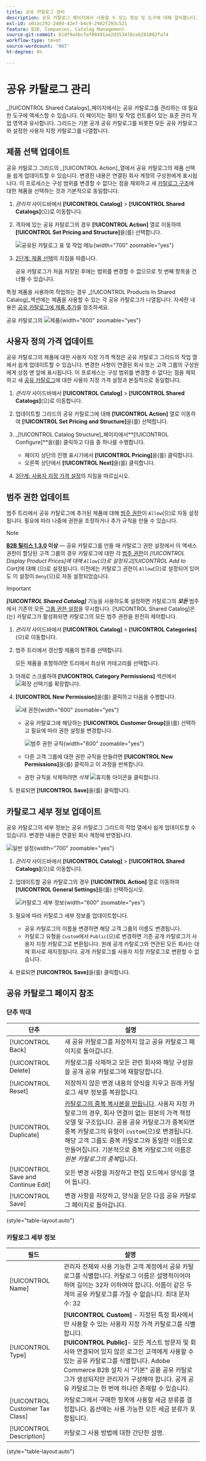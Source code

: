 ```yaml
---
title: 공유 카탈로그 관리
description: 공유 카탈로그 페이지에서 사용할 수 있는 정보 및 도구에 대해 알아봅니다.
exl-id: a01ac292-240d-42e7-b4c9-2982f293c521
feature: B2B, Companies, Catalog Management
source-git-commit: 61df9a4bcfaf09491ae2d353478ceb281082fa74
workflow-type: tm+mt
source-wordcount: '967'
ht-degree: 0%

---
```


# 공유 카탈로그 관리

_[!UICONTROL Shared Catalogs]_페이지에서는 공유 카탈로그를 관리하는 데 필요한 도구에 액세스할 수 있습니다. 이 페이지는 필터 및 작업 컨트롤이 있는 표준 관리 작업 영역과 유사합니다. 그리드는 기본 공개 공유 카탈로그를 비롯한 모든 공유 카탈로그와 설정한 사용자 지정 카탈로그를 나열합니다.

## 제품 선택 업데이트

공유 카탈로그 그리드의 _[!UICONTROL Action]_열에서 공유 카탈로그의 제품 선택을 쉽게 업데이트할 수 있습니다. 변경한 내용은 연결된 회사 계정의 구성원에게 표시됩니다. 이 프로세스는 구성 범위를 변경할 수 없다는 점을 제외하고 새 [카탈로그 구조](catalog-shared-pricing-structure.md)에 대한 제품을 선택하는 것과 기본적으로 동일합니다.

1. _관리자_ 사이드바에서 **[!UICONTROL Catalog]** > **[!UICONTROL Shared Catalogs]**(으)로 이동합니다.

1. 격자에 있는 공유 카탈로그의 경우 **[!UICONTROL Action]** 열로 이동하여 **[!UICONTROL Set Pricing and Structure]**&#x200B;을(를) 선택합니다.

   ![공유된 카탈로그 표 및 작업 메뉴](./assets/shared-catalog-set-pricing-structure.png){width="700" zoomable="yes"}

1. [2단계: 제품 선택](catalog-shared-pricing-structure.md#step-2-choose-the-products)의 지침을 따릅니다.

   공유 카탈로그가 처음 저장된 후에는 범위를 변경할 수 없으므로 첫 번째 항목을 건너뛸 수 있습니다.

특정 제품을 사용하여 작업하는 경우 _[!UICONTROL Products In Shared Catalog]_섹션에는 제품을 사용할 수 있는 각 공유 카탈로그가 나열됩니다. 자세한 내용은 [공유 카탈로그에 제품 추가](catalog-shared-product-add.md)를 참조하세요.

공유 카탈로그의 ![제품](./assets/shared-catalog-assigned.png){width="600" zoomable="yes"}

## 사용자 정의 가격 업데이트

공유 카탈로그의 제품에 대한 사용자 지정 가격 책정은 공유 카탈로그 그리드의 작업 열에서 쉽게 업데이트할 수 있습니다. 변경한 사항이 연결된 회사 또는 고객 그룹의 구성원에게 상점 맨 앞에 표시됩니다. 이 프로세스는 구성 범위를 변경할 수 없다는 점을 제외하고 새 [공유 카탈로그](catalog-shared-pricing-structure.md)에 대한 사용자 지정 가격 설정과 본질적으로 동일합니다.

1. _관리자_ 사이드바에서 **[!UICONTROL Catalog]** > **[!UICONTROL Shared Catalogs]**(으)로 이동합니다.

1. 업데이트할 그리드의 공유 카탈로그에 대해 **[!UICONTROL Action]** 열로 이동하여 **[!UICONTROL Set Pricing and Structure]**&#x200B;을(를) 선택합니다.

1. _[!UICONTROL Catalog Structure]_페이지에서&#x200B;**[!UICONTROL Configure]**을(를) 클릭하고 다음 중 하나를 수행합니다.

   - 페이지 상단의 진행 표시기에서 **[!UICONTROL Pricing]**&#x200B;을(를) 클릭합니다.
   - 오른쪽 상단에서 **[!UICONTROL Next]**&#x200B;을(를) 클릭합니다.

1. [3단계: 사용자 지정 가격 설정](catalog-shared-pricing-structure.md#step-3-set-custom-prices)의 지침을 따르십시오.

## 범주 권한 업데이트

범주 트리에서 공유 카탈로그에 추가된 제품에 대해 [범주 권한](../catalog/category-permissions.md)이 `Allow`(으)로 자동 설정됩니다. 필요에 따라 나중에 권한을 조정하거나 추가 규칙을 만들 수 있습니다.

>[!NOTE]
>
>**[B2B 릴리스 1.3.0](release-notes.md#b2b-v130) 이상** — 공유 카탈로그를 만들 때 카탈로그 권한 설정에서 이 액세스 권한이 할당된 고객 그룹의 경우 카탈로그에 대한 각 [범주 권한](../catalog/category-permissions.md)이 _[!UICONTROL Display Product Prices]_에 대해 `Allow`(으)로 설정되고_[!UICONTROL Add to Cart]_&#x200B;에 대해 (으)로 설정됩니다. 이전에는 카탈로그 권한이 `Allow`(으)로 설정되어 있어도 이 설정이 `Deny`(으)로 자동 설정되었습니다.

>[!IMPORTANT]
>
>**_[!UICONTROL Shared Catalog]_** 기능을 사용하도록 설정하면 카탈로그의 **_모든_** 범주에서 기존의 모든 [그룹 권한 설정](../configuration-reference/catalog/catalog.md#category-permissions)을 무시합니다. [!UICONTROL Shared Catalog]은(는) 카탈로그가 활성화되면 카탈로그의 모든 범주 권한을 완전히 제어합니다.

1. _관리자_ 사이드바에서 **[!UICONTROL Catalog]** > **[!UICONTROL Categories]**(으)로 이동합니다.

1. 범주 트리에서 갱신할 제품의 범주를 선택합니다.

   모든 제품을 포함하려면 트리에서 최상위 카테고리를 선택합니다.

1. 아래로 스크롤하여 **[!UICONTROL Category Permissions]** 섹션에서 ![확장 선택기](../assets/icon-display-expand.png)를 확장합니다.

1. **[!UICONTROL New Permission]**&#x200B;을(를) 클릭하고 다음을 수행합니다.

   ![새 권한](./assets/category-permissions-new.png){width="600" zoomable="yes"}

   - 공유 카탈로그에 해당하는 **[!UICONTROL Customer Group]**&#x200B;을(를) 선택하고 필요에 따라 권한 설정을 변경합니다.

     ![범주 권한 규칙](./assets/shared-catalog-category-permissions.png){width="600" zoomable="yes"}

   - 다른 고객 그룹에 대한 권한 규칙을 만들려면 **[!UICONTROL New Permissions]**&#x200B;을(를) 클릭하고 이 과정을 반복합니다.

   - 권한 규칙을 삭제하려면 _삭제_ ![휴지통](../assets/icon-delete-trashcan-solid.png) 아이콘을 클릭합니다.

1. 완료되면 **[!UICONTROL Save]**&#x200B;을(를) 클릭합니다.

## 카탈로그 세부 정보 업데이트

공유 카탈로그의 세부 정보는 공유 카탈로그 그리드의 작업 열에서 쉽게 업데이트할 수 있습니다. 변경한 내용은 연결된 회사 계정에 반영됩니다.

![일반 설정](./assets/shared-catalog-grid-general-settings.png){width="700" zoomable="yes"}

1. _관리자_ 사이드바에서 **[!UICONTROL Catalog]** > **[!UICONTROL Shared Catalogs]**(으)로 이동합니다.

1. 업데이트할 공유 카탈로그의 경우 **[!UICONTROL Action]** 열로 이동하여 **[!UICONTROL General Settings]**&#x200B;을(를) 선택하십시오.

   ![카탈로그 세부 정보](./assets/shared-catalog-update-details.png){width="600" zoomable="yes"}

1. 필요에 따라 카탈로그 세부 정보를 업데이트합니다.

   - 공유 카탈로그의 이름을 변경하면 해당 고객 그룹의 이름도 변경됩니다.
   - 카탈로그 유형을 `Custom`에서 `Public`(으)로 변경하면 기존 공개 카탈로그가 사용자 지정 카탈로그로 변환됩니다. 원래 공개 카탈로그와 연관된 모든 회사는 대체 회사로 재지정됩니다. 공개 카탈로그를 사용자 지정 카탈로그로 변환할 수 없습니다.

1. 완료되면 **[!UICONTROL Save]**&#x200B;을(를) 클릭합니다.

## 공유 카탈로그 페이지 참조

### 단추 막대

| 단추 | 설명 |
|--- |--- |
| [!UICONTROL Back] | 새 공유 카탈로그를 저장하지 않고 공유 카탈로그 페이지로 돌아갑니다. |
| [!UICONTROL Delete] | 카탈로그를 삭제하고 모든 관련 회사와 해당 구성원을 공개 공유 카탈로그에 재할당합니다. |
| [!UICONTROL Reset] | 저장하지 않은 변경 내용의 양식을 지우고 원래 카탈로그 세부 정보를 복원합니다. |
| [!UICONTROL Duplicate] | [카탈로그의 중복 복사본을 만듭니다](catalog-shared-create.md). 사용자 지정 카탈로그의 경우, 회사 연결이 없는 원본의 가격 책정 모델 및 구조입니다. 공용 공유 카탈로그가 중복되면 중복 카탈로그의 유형이 `custom`(으)로 변경됩니다. 해당 고객 그룹도 중복 카탈로그와 동일한 이름으로 만들어집니다. 기본적으로 중복 카탈로그의 이름은 _원본 카탈로그의 중복_&#x200B;입니다. |
| [!UICONTROL Save and Continue Edit] | 모든 변경 사항을 저장하고 편집 모드에서 양식을 열어 둡니다. |
| [!UICONTROL Save] | 변경 사항을 저장하고, 양식을 닫은 다음 공유 카탈로그 페이지로 돌아갑니다. |

{style="table-layout:auto"}

### 카탈로그 세부 정보

| 필드 | 설명 |
|--- |--- |
| [!UICONTROL Name] | 관리자 전체와 사용 가능한 고객 계정에서 공유 카탈로그를 식별합니다. 카탈로그 이름은 설명적이어야 하며 길이는 32자 이하여야 합니다. 이름이 같은 두 개의 공유 카탈로그를 가질 수 없습니다. 최대 문자 수: 32 |
| [!UICONTROL Type] | **[!UICONTROL Custom]** - 지정된 특정 회사에서만 사용할 수 있는 사용자 지정 가격 카탈로그를 식별합니다.<br/>**[!UICONTROL Public]**- 모든 게스트 방문자 및 회사와 연결되어 있지 않은 로그인 고객에게 사용할 수 있는 공유 카탈로그를 식별합니다. Adobe Commerce B2B 설치 시 &quot;기본&quot; 공용 공유 카탈로그가 생성되지만 관리자가 구성해야 합니다. 공개 공유 카탈로그는 한 번에 하나만 존재할 수 있습니다. |
| [!UICONTROL Customer Tax Class] | 카탈로그에서 구매한 항목에 사용할 세금 분류를 결정합니다. 옵션에는 사용 가능한 모든 세금 분류가 포함됩니다. |
| [!UICONTROL Description] | 카탈로그 사용 방법에 대한 간단한 설명. |

{style="table-layout:auto"}
